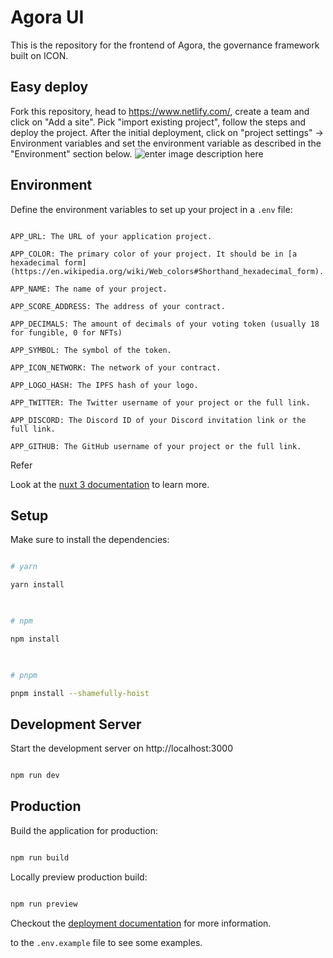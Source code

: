 
# Agora UI

This is the repository for the frontend of Agora, the governance framework built on ICON.

## Easy deploy

Fork this repository, head to https://www.netlify.com/, create a team and click on "Add a site". Pick "import existing project", follow the steps and deploy the project. After the initial deployment, click on "project settings"  -> Environment variables and set the environment variable as described in the "Environment" section below.
![enter image description here](https://i.imgur.com/1r6alZ2.png)
  
## Environment

  

Define the environment variables to set up your project in a `.env` file:

```

APP_URL: The URL of your application project.

APP_COLOR: The primary color of your project. It should be in [a hexadecimal form](https://en.wikipedia.org/wiki/Web_colors#Shorthand_hexadecimal_form).

APP_NAME: The name of your project.

APP_SCORE_ADDRESS: The address of your contract.

APP_DECIMALS: The amount of decimals of your voting token (usually 18 for fungible, 0 for NFTs)

APP_SYMBOL: The symbol of the token.

APP_ICON_NETWORK: The network of your contract.

APP_LOGO_HASH: The IPFS hash of your logo.

APP_TWITTER: The Twitter username of your project or the full link.

APP_DISCORD: The Discord ID of your Discord invitation link or the full link.

APP_GITHUB: The GitHub username of your project or the full link.

```

  

Refer 

Look at the [nuxt 3 documentation](https://v3.nuxtjs.org) to learn more.

  
  

## Setup

  

Make sure to install the dependencies:

  

```bash

# yarn

yarn install

  

# npm

npm install

  

# pnpm

pnpm install --shamefully-hoist

```

  

## Development Server

  

Start the development server on http://localhost:3000

  

```bash

npm run dev

```

  

## Production

  

Build the application for production:

  

```bash

npm run build

```

  

Locally preview production build:

  

```bash

npm run preview

```

  

Checkout the [deployment documentation](https://v3.nuxtjs.org/guide/deploy/presets) for more information.

  


to the `.env.example` file to see some examples.
